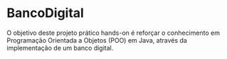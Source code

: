# BancoDigital
O objetivo deste projeto prático hands-on é reforçar o conhecimento em Programação Orientada a Objetos (POO) em Java, através da implementação de um banco digital.

